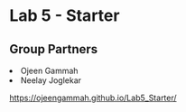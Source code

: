 # Lab 5 - Starter

## Group Partners 

<li>Ojeen Gammah </li>
<li>Neelay Joglekar</li>

https://ojeengammah.github.io/Lab5_Starter/

